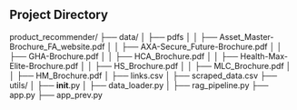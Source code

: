 ## Project Directory

product_recommender/
├── data/
│   ├── pdfs
│   │   ├── Asset_Master-Brochure_FA_website.pdf
│   │   ├── AXA-Secure_Future-Brochure.pdf
│   │   ├── GHA-Brochure.pdf
│   │   ├── HCA_Brochure.pdf
│   │   ├── Health-Max-Elite-Brochure.pdf
│   │   ├── HS_Brochure.pdf
│   │   ├── MLC_Brochure.pdf
│   │   ├── HM_Brochure.pdf
│   ├── links.csv
│   ├── scraped_data.csv
├── utils/
│   ├── __init__.py
│   ├── data_loader.py
│   ├── rag_pipeline.py
├── app.py
├── app_prev.py
